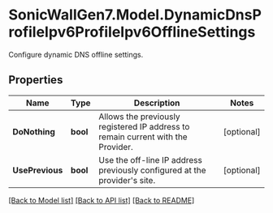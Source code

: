 # SonicWallGen7.Model.DynamicDnsProfileIpv6ProfileIpv6OfflineSettings
Configure dynamic DNS offline settings.

## Properties

Name | Type | Description | Notes
------------ | ------------- | ------------- | -------------
**DoNothing** | **bool** | Allows the previously registered IP address to remain current with the Provider. | [optional] 
**UsePrevious** | **bool** | Use the off-line IP address previously configured at the provider&#39;s site. | [optional] 

[[Back to Model list]](../README.md#documentation-for-models) [[Back to API list]](../README.md#documentation-for-api-endpoints) [[Back to README]](../README.md)

